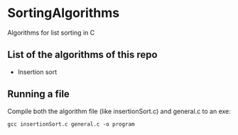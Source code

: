 # SortingAlgorithms
Algorithms for list sorting in C
## List of the algorithms of this repo

- Insertion sort

## Running a file
Compile both the algorithm file (like insertionSort.c) and general.c to an exe: 
```
gcc insertionSort.c general.c -o program
```
